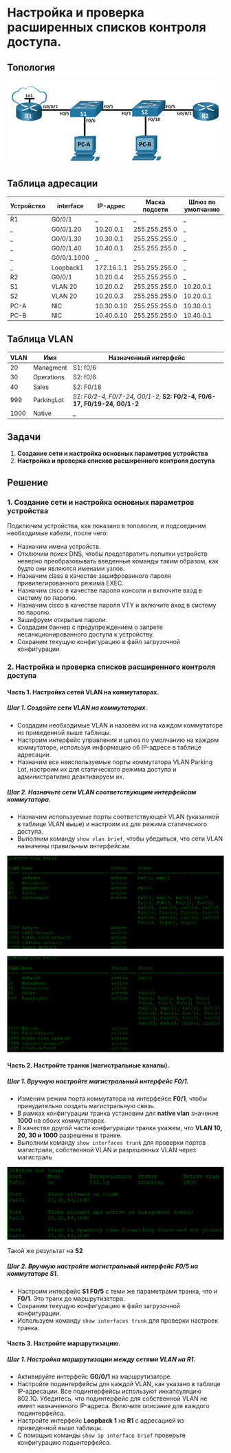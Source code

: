 # Настройка и проверка расширенных списков контроля доступа.
## Топология

![alt text](image.png)

## Таблица адресации
Устройство | interface | IP-адрес | Маска подсети | Шлюз по умолчанию
--- | --- | --- | --- | ---
R1 | G0/0/1 | _ | _ | _
_ | G0/0/1.20 | 10.20.0.1 | 255.255.255.0 | _
_ | G0/0/1.30 | 10.30.0.1 | 255.255.255.0 | _
_ | G0/0/1.40 | 10.40.0.1 | 255.255.255.0 | _
_ | G0/0/1.1000 | _ | _ | _
_ | Loopback1 | 172.16.1.1 | 255.255.255.0 | _
R2 | G0/0/1 | 10.20.0.4 | 255.255.255.0 | _
S1 | VLAN 20 | 10.20.0.2 | 255.255.255.0 | 10.20.0.1
S2 | VLAN 20 | 10.20.0.3 | 255.255.255.0 | 10.20.0.1
PC-A | NIC | 10.30.0.10 | 255.255.255.0 | 10.30.0.1
PC-B | NIC | 10.40.0.10 | 255.255.255.0 | 10.40.0.1
## Таблица VLAN
VLAN | Имя | Назначенный интерфейс
--- | --- | ---
20 | Managment | S1: f0/6
30 | Operations | S2: f0/6 
40 | Sales | S2: F0/18
999 | ParkingLot |*S1: F0/2-4, F0/7-24, G0/1-2*;  **S2: F0/2-4, F0/6-17, F0/19-24, G0/1-2**
1000 | Native | _
## Задачи
1. **Создание сети и настройка основных параметров устройства**
2. **Настройка и проверка списков расширенного контроля доступа**
## Решение
### 1. Создание сети и настройка основных параметров устройства
Подключим устройства, как показано в топологии, и подсоединим необходимые кабели, после чего:
 * Назначим имена устройств.
 * Отключим поиск DNS, чтобы предотвратить попытки устройств неверно преобразовывать введенные команды таким образом, как будто они являются именами узлов.
 * Назначим class в качестве зашифрованного пароля привилегированного режима EXEC.
 * Назначим cisco в качестве пароля консоли и включите вход в систему по паролю.
 * Назначим cisco в качестве пароля VTY и включите вход в систему по паролю.
 * Зашифруем открытые пароли.
 * Создадим баннер с предупреждением о запрете несанкционированного доступа к устройству.
 * Сохраним текущую конфигурацию в файл загрузочной конфигурации.
### 2. Настройка и проверка списков расширенного контроля доступа
#### Часть 1. Настройка сетей VLAN на коммутаторах.
##### Шаг 1. Создайте сети VLAN на коммутаторах.
 * Создадим необходимые VLAN и назовём их на каждом коммутаторе из приведенной выше таблицы.
 * Настроим интерфейс управления и шлюз по умолчанию на каждом коммутаторе, используя информацию об IP-адресе в таблице адресации. 
 * Назначим все неиспользуемые порты коммутатора VLAN Parking Lot, настроим их для статического режима доступа и административно деактивируем их.
##### Шаг 2. Назначьте сети VLAN соответствующим интерфейсам коммутатора.
 * Назначим используемые порты соответствующей VLAN (указанной в таблице VLAN выше) и настроим их для режима статического доступа.
 * Выполним команду `show vlan brief`, чтобы убедиться, что сети VLAN назначены правильным интерфейсам

![alt text](image-1.png)

![alt text](image-2.png)

#### Часть 2. Настройте транки (магистральные каналы).
##### Шаг 1. Вручную настройте магистральный интерфейс F0/1.
 * Изменим режим порта коммутатора на интерфейсе **F0/1**, чтобы принудительно создать магистральную связь.
 * В рамках конфигурации транка установим для **native vlan** значение **1000** на обоих коммутаторах.
 * В качестве другой части конфигурации транка укажем, что **VLAN 10, 20, 30 и 1000** разрешены в транке.
 * Выполним команду `show interfaces trunk` для проверки портов магистрали, собственной VLAN и разрешенных VLAN через магистраль

![alt text](image-3.png) 

Такой же результат на **S2**
##### Шаг 2. Вручную настройте магистральный интерфейс F0/5 на коммутаторе S1.
 * Настроим интерфейс **S1 F0/5** с теми же параметрами транка, что и **F0/1**. Это транк до маршрутизатора.
 * Сохраним текущую конфигурацию в файл загрузочной конфигурации.
 * Используем команду `show interfaces trunk` для проверки настроек транка.
#### Часть 3. Настройте маршрутизацию.
##### Шаг 1. Настройка маршрутизации между сетями VLAN на R1.
 * Активируйте интерфейс **G0/0/1** на маршрутизаторе.
 * Настройте подинтерфейсы для каждой VLAN, как указано в таблице IP-адресации. Все подинтерфейсы используют инкапсуляцию 802.1Q. Убедитесь, что подинтерфейс для собственной VLAN не имеет назначенного IP-адреса. Включите описание для каждого подинтерфейса.
 * Настройте интерфейс **Loopback 1** на **R1** с адресацией из приведенной выше таблицы.
 * С помощью команды `show ip interface brief` проверьте конфигурацию подынтерфейса.





